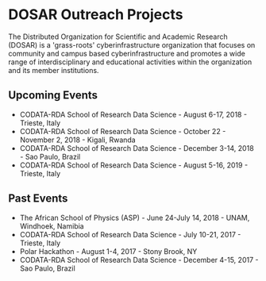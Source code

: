 # DOSAR Outreach Projects

The Distributed Organization for Scientific and Academic Research (DOSAR) is a 'grass-roots' cyberinfrastructure organization that focuses on community and campus based cyberinfrastructure and promotes a wide range of interdisciplinary and educational activities within the organization and its member institutions.

## Upcoming Events

   * CODATA-RDA School of Research Data Science - August 6-17, 2018 - Trieste, Italy
   * CODATA-RDA School of Research Data Science - October 22 - November 2, 2018 - Kigali, Rwanda
   * CODATA-RDA School of Research Data Science - December 3-14, 2018 - Sao Paulo, Brazil
   * CODATA-RDA School of Research Data Science - August 5-16, 2019 - Trieste, Italy

## Past Events
   * The African School of Physics (ASP) - June 24-July 14, 2018 - UNAM, Windhoek, Namibia
   * CODATA-RDA School of Research Data Science - July 10-21, 2017 - Trieste, Italy
   * Polar Hackathon - August 1-4, 2017 - Stony Brook, NY
   * CODATA-RDA School of Research Data Science - December 4-15, 2017 - Sao Paulo, Brazil
